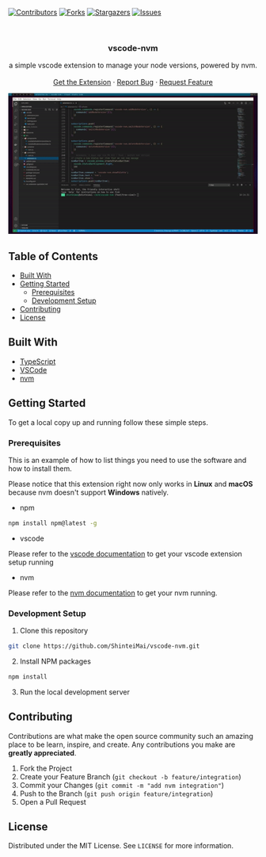 <!--
*** Thanks for checking out this README Template. If you have a suggestion that would
*** make this better, please fork the repo and create a pull request or simply open
*** an issue with the tag "enhancement".
*** Thanks again! Now go create something AMAZING! :D
***
***
***
*** To avoid retyping too much info. Do a search and replace for the following:
*** github_username, repo_name, twitter_handle, email
-->

<!-- PROJECT SHIELDS -->
<!--
*** I'm using markdown "reference style" links for readability.
*** Reference links are enclosed in brackets [ ] instead of parentheses ( ).
*** See the bottom of this document for the declaration of the reference variables
*** for contributors-url, forks-url, etc. This is an optional, concise syntax you may use.
*** https://www.markdownguide.org/basic-syntax/#reference-style-links
-->

[![Contributors][contributors-shield]][contributors-url]
[![Forks][forks-shield]][forks-url]
[![Stargazers][stars-shield]][stars-url]
[![Issues][issues-shield]][issues-url]

<!-- PROJECT LOGO -->

<br />
<p align="center">

  <h3 align="center">
vscode-nvm
  </h3>

  <p align="center">
  a simple vscode extension to manage your node versions, powered by nvm. 
    <br />
    <br />
    <a href="https://marketplace.visualstudio.com/items?itemName=stevenhansel.vscode-nvm">Get the Extension</a>
    ·
    <a href="https://github.com/ShinteiMai/vscode-nvm/issues">Report Bug</a>
    ·
    <a href="https://github.com/ShinteiMai/vscode-nvm/issues">Request Feature</a>
  </p>
</p>

![GIF Screenshot](https://raw.githubusercontent.com/ShinteiMai/vscode-nvm/master/docs/screenshot.gif)

<!-- TABLE OF CONTENTS -->

## Table of Contents

- [Built With](#built-with)
- [Getting Started](#getting-started)
  - [Prerequisites](#prerequisites)
  - [Development Setup](#installation)
- [Contributing](#contributing)
- [License](#license)

<!-- ABOUT THE PROJECT -->

## Built With

- [TypeScript](https://www.typescriptlang.org/)
- [VSCode](https://github.com/ShinteiMai/vscode-nvm)
- [nvm](https://github.com/nvm-sh/nvm)

<!-- GETTING STARTED -->

## Getting Started

To get a local copy up and running follow these simple steps.

### Prerequisites

This is an example of how to list things you need to use the software and how to install them.

Please notice that this extension right now only works in **Linux** and **macOS** because nvm doesn't support **Windows** natively.

- npm

```sh
npm install npm@latest -g
```

- vscode

Please refer to the [vscode documentation](https://code.visualstudio.com/api/get-started/your-first-extension) to get your vscode extension setup running

- nvm

Please refer to the  [nvm documentation](https://github.com/nvm-sh/nvm) to get your nvm running.


### Development Setup

1. Clone this repository

```sh
git clone https://github.com/ShinteiMai/vscode-nvm.git
```

2. Install NPM packages

```sh
npm install
```

3. Run the local development server

<!-- CONTRIBUTING -->

## Contributing

Contributions are what make the open source community such an amazing place to be learn, inspire, and create. Any contributions you make are **greatly appreciated**.

1. Fork the Project
2. Create your Feature Branch (`git checkout -b feature/integration`)
3. Commit your Changes (`git commit -m "add nvm integration"`)
4. Push to the Branch (`git push origin feature/integration`)
5. Open a Pull Request

<!-- LICENSE -->

## License

Distributed under the MIT License. See `LICENSE` for more information.

<!-- MARKDOWN LINKS & IMAGES -->
<!-- https://www.markdownguide.org/basic-syntax/#reference-style-links -->

[contributors-shield]: https://img.shields.io/github/contributors/shinteimai/vscode-nvm.svg?style=flat-square
[contributors-url]: https://github.com/shinteimai/vscode-nvm/graphs/contributors
[forks-shield]: https://img.shields.io/github/forks/shinteimai/vscode-nvm.svg?style=flat-square
[forks-url]: https://github.com/shinteimai/vscode-nvm/network/members
[stars-shield]: https://img.shields.io/github/stars/shinteimai/vscode-nvm.svg?style=flat-square
[stars-url]: https://github.com/shinteimai/vscode-nvm/stargazers
[issues-shield]: https://img.shields.io/github/issues/shinteimai/vscode-nvm.svg?style=flat-square
[issues-url]: https://github.com/shinteimai/vscode-nvm/issues
